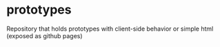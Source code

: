 prototypes
==========

Repository that holds prototypes with client-side behavior or simple html (exposed as github pages)